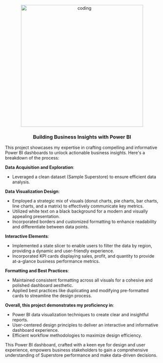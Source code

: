 <p align="center">
  <img alt="coding" width="400" src="https://framerusercontent.com/images/R9Ot8oz3NlU3g4jXiteOVOGypw.png">
</p>

<h3 align="center">Building Business Insights with Power BI</h3>

This project showcases my expertise in crafting compelling and informative Power BI dashboards to unlock actionable business insights. Here's a breakdown of the process:

**Data Acquisition and Exploration**:
 - Leveraged a clean dataset (Sample Superstore) to ensure efficient data analysis.

**Data Visualization Design**:
 - Employed a strategic mix of visuals (donut charts, pie charts, bar charts, line charts, and a matrix) to effectively communicate key metrics.
 - Utilized white text on a black background for a modern and visually appealing presentation.
 - Incorporated borders and customized formatting to enhance readability and differentiate between data points.

**Interactive Elements**:
 - Implemented a state slicer to enable users to filter the data by region, providing a dynamic and user-friendly experience.
 - Incorporated KPI cards displaying sales, profit, and quantity to provide at-a-glance business performance metrics.

**Formatting and Best Practices**:
 - Maintained consistent formatting across all visuals for a cohesive and polished dashboard aesthetic.
 - Applied best practices like duplicating and modifying pre-formatted cards to streamline the design process.

**Overall, this project demonstrates my proficiency in**:
 - Power BI data visualization techniques to create clear and insightful reports.
 - User-centered design principles to deliver an interactive and informative dashboard experience.
 - Efficient workflow methodologies to maximize design efficiency.

This Power BI dashboard, crafted with a keen eye for design and user experience, empowers business stakeholders to gain a comprehensive understanding of Superstore performance and make data-driven decisions.
